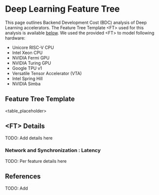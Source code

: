 # Deep Learning Feature Tree

This page outlines Backend Development Cost (BDC) analysis of Deep Learning accelerators. The Feature Tree Template \<FT> used for this analysis is available [below](feature-tree-template). We used the provided \<FT> to model following hardware:
* Unicore RISC-V CPU
* Intel Xeon CPU
* NVIDIA Fermi GPU
* NVIDIA Turing GPU
* Google TPU v1
* Versatile Tensor Accelerator (VTA)
* Intel Spring Hill
* NVIDIA Simba

## Feature Tree Template

<table_placeholder>

## \<FT> Details
TODO: Add details here

### Network and Synchronization : Latency
TODO: Per feature details here

## References
TODO: Add
